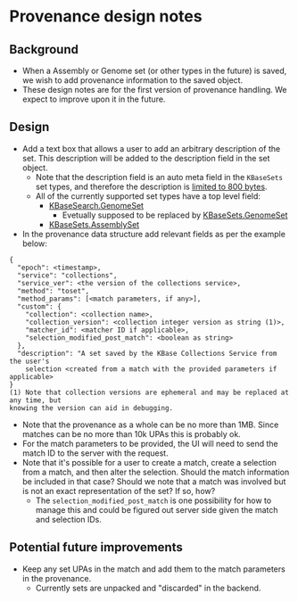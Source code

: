 # Provenance design notes

## Background

* When a Assembly or Genome set (or other types in the future) is saved, we wish to add
  provenance information to the saved object.
* These design notes are for the first version of provenance handling. We expect to improve upon it
  in the future.
  
## Design

* Add a text box that allows a user to add an arbitrary description of the set. This description
  will be added to the description field in the set object.
  * Note that the description field is an auto meta field in the `KBaseSets` set types,
    and therefore the description is
    [limited to 800 bytes](https://ci.kbase.us/services/ws/docs/limits.html).
  * All of the currently supported set types have a top level field:
    * [KBaseSearch.GenomeSet](https://narrative.kbase.us/#spec/type/KBaseSearch.GenomeSet)
      * Evetually supposed to be replaced by
        [KBaseSets.GenomeSet](https://narrative.kbase.us/#spec/type/KBaseSets.GenomeSet)
    * [KBaseSets.AssemblySet](https://narrative.kbase.us/#spec/type/KBaseSets.AssemblySet)
* In the provenance data structure add relevant fields as per the example below:

```
{
  "epoch": <timestamp>,
  "service": "collections",
  "service_ver": <the version of the collections service>,
  "method": "toset",
  "method_params": [<match parameters, if any>],
  "custom": {
    "collection": <collection name>,
    "collection_version": <collection integer version as string (1)>,
    "matcher_id": <matcher ID if applicable>,
    "selection_modified_post_match": <boolean as string>
  },
  "description": "A set saved by the KBase Collections Service from the user's
    selection <created from a match with the provided parameters if applicable> 
}
(1) Note that collection versions are ephemeral and may be replaced at any time, but
knowing the version can aid in debugging.
```

* Note that the provenance as a whole can be no more than 1MB. Since matches can be
  no more  than 10k UPAs this is probably ok.
* For the match parameters to be provided, the UI will need to send the match ID to the server
  with the request.
* Note that it's possible for a user to create a match, create a selection from a match, and
  then alter the selection. Should the match information be included in that case? Should we
  note that a match was involved but is not an exact representation of the set? If so, how?
  * The `selection_modified_post_match` is one possibility for how to manage this and could
    be figured out server side given the match and selection IDs.


## Potential future improvements

* Keep any set UPAs in the match and add them to the match parameters in the provenance.
  * Currently sets are unpacked and "discarded" in the backend.
